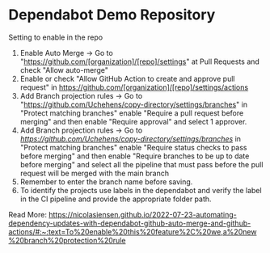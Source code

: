 # Dependabot Demo Repository

Setting to enable in the repo

1. Enable Auto Merge -> Go to "https://github.com/[organization]/[repo]/settings" at Pull Requests and check "Allow auto-merge"
2. Enable or check "Allow GitHub Action to create and approve pull request" in https://github.com/[organization]/[repo]/settings/actions
3. Add Branch projection rules -> Go to "https://github.com/Uchehens/copy-directory/settings/branches" in "Protect matching branches" enable "Require a pull request before merging" and then enable "Require approval" and select 1 approver.
4. Add Branch projection rules -> Go to _https://github.com/Uchehens/copy-directory/settings/branches_ in "Protect matching branches" enable "Require status checks to pass before merging" and then enable "Require branches to be up to date before merging" and select all the pipeline that must pass before the pull request will be merged with the main branch
5. Remember to enter the branch name before saving.
6. To identify the projects use labels in the dependabot and verify the label in the CI pipeline and provide the appropriate folder path.

Read More: https://nicolasiensen.github.io/2022-07-23-automating-dependency-updates-with-dependabot-github-auto-merge-and-github-actions/#:~:text=To%20enable%20this%20feature%2C%20we,a%20new%20branch%20protection%20rule
